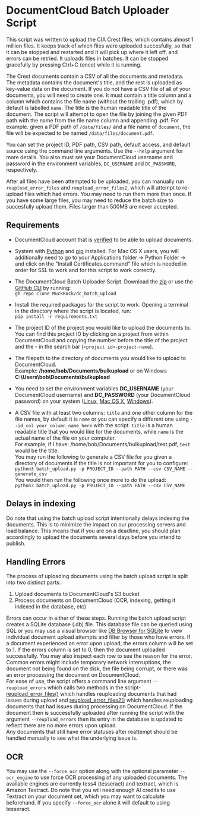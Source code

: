 
# DocumentCloud Batch Uploader Script

This script was written to upload the CIA Crest files, which contains almost 1
million files.  It keeps track of which files were uploaded succesfully, so
that it can be stopped and restarted and it will pick up where it left off, and
errors can be retried.  It uploads files in batches.  It can be stopped
gracefully by pressing Ctrl+C (once) while it is running.

The Crest documents contain a CSV of all the documents and metadata.  The
metadata contains the document's title, and the rest is uploaded as key-value
data on the document.  If you do not have a CSV file of all of your documents,
you will need to create one.  It must contain a title column and a column which
contains the file name (without the trailing .pdf), which by default is
labelled `name`.  The title is the human readable title of the
document.  The script will attempt to open the file by joining the given PDF
path with the name from the file name column and appending .pdf.  For example.
given a PDF path of `/data/files/` and a file name of `document`, the file will
be expected to be named `/data/files/document.pdf`.

You can set the project ID, PDF path, CSV path, default access, and default
source using the command line arguments.  Use the `--help` argument for more
details.  You also must set your DocumentCloud username and password in the
environment variables, `DC_USERNAME` and `DC_PASSWORD`, respectively.

After all files have been attempted to be uploaded, you can manually run
`reupload_error_files` and `reupload_error_files2`, which will attempt to
re-upload files which had errors.  You may need to run them more than once.  If
you have some large files, you may need to reduce the batch size to succesfully
upload them.  Files larger than 500MB are never accepted.

## Requirements
- DocumentCloud account that is [verified](https://airtable.com/shrZrgdmuOwW0ZLPM) to be able to upload documents. 

- System with [Python](https://www.python.org/) and [pip](https://pip.pypa.io/en/stable/installation/) installed. 
For Mac OS X users, you will additionally need to go to your Applications folder -> Python Folder -> and click on the "Install Certificates.command" file which is needed in order for SSL to work and for this script to work correctly. 

- The DocumentCloud Batch Uploader Script. Download the [zip](https://github.com/MuckRock/dc_batch_upload/archive/refs/heads/master.zip) or use the [GitHub CLI](https://github.com/cli/cli#installation) by running: <br /> `gh repo clone MuckRock/dc_batch_upload` 

- Install the required packages for the script to work. Opening a terminal in the directory where the script is located, run: <br> ```pip install -r requirements.txt```

- The project ID of the project you would like to upload the documents to. You can find this project ID by clicking on a project from within DocumentCloud and copying the number before the title of the project and the - in the search bar (`<project id>-project-name`).

- The filepath to the directory of documents you would like to upload to DocumentCloud. <br>
Example: **/home/bob/Documents/bulkupload** or on Windows **C:\Users\bob\Documents\bulkupload**

- You need to set the environment variables **DC_USERNAME** (your DocumentCloud username) and **DC_PASSWORD** (your DocumentCloud password) on your system ([Linux](https://linuxize.com/post/how-to-set-and-list-environment-variables-in-linux/), [Mac OS X](https://phoenixnap.com/kb/set-environment-variable-mac), [Windows](https://phoenixnap.com/kb/windows-set-environment-variable#ftoc-heading-1)). 

- A CSV file with at least two columns: `title` and one other column for the file names, by default it is `name` or you can specify a different one using `--id_col your_column_name_here` with the script.
`title` is a human readable title that you would like for the documents, while `name` is the actual name of the file on your computer. <br /> For example, if I have: /home/bob/Documents/bulkupload/test.pdf, `test` would be the title. <br />
You may run the following to generate a CSV file for you given a directory of documents if the title is not important for you to configure: <br />
  ```python3 batch_upload.py -p PROJECT_ID --path PATH --csv CSV_NAME --generate_csv``` <br />
  You would then run the following once more to do the upload: <br />
  ```python3 batch_upload.py -p PROJECT_ID --path PATH --csv CSV_NAME``` <br />

## Delays in indexing

Do note that using the batch upload script intentionally delays indexing the documents. 
This is to minimize the impact on our processing servers and load balance. This means
that if you are on a deadline, you should plan accordingly to upload the documents several days
before you intend to publish. 


## Handling Errors
The process of uploading documents using the batch upload script is split into two distinct parts: <br>
1. Upload documents to DocumentCloud's S3 bucket <br>
2. Process documents on DocumentCloud (OCR, indexing, getting it indexed in the database, etc) <br>

<bt> Errors can occur in either of these steps. 
Running the batch upload script creates a SQLite database (.db) file. This database file can be queried using SQL or you may use a visual browser like [DB Browser for SQLite](https://sqlitebrowser.org/) to view individual document upload attempts and filter by those who have errors. If a document experienced an error upon upload, the errors column will be set to 1. If the errors column is set to 0, then the document uploaded successfully. You may also inspect each row to see the reason for the error. Common errors might include temporary network interruptions, the document not being found on the disk, the file being corrupt, or there was an error processing the document on DocumentCloud. <br>
For ease of use, the script offers a command line argument ```--reupload_errors``` which calls two methods in the script- [reupload_error_files()](https://github.com/MuckRock/dc_batch_upload/blob/ddb7862b44c287365309c8abe9bd9886b0c7a72a/batch_upload.py#L336) which handles reuploading documents that had issues during upload and [reupload_error_files2()](https://github.com/MuckRock/dc_batch_upload/blob/ddb7862b44c287365309c8abe9bd9886b0c7a72a/batch_upload.py#L431) which handles reuploading documents that had issues during processing on DocumentCloud. If the document then is successfully uploaded after running the script with the argument ```--reupload_errors``` then its entry in the database is updated to reflect there are no more errors upon upload. <br>
Any documents that still have error statuses after reattempt should be handled manually to see what the underlying issue is. 


## OCR
You may use the ```--force_ocr``` option along with the optional parameter ```--ocr_engine``` to use force OCR processing of any uploaded documents. The available engines are currently tess4 (tesseract) and textract, which is Amazon Textract. Do note that you will need enough AI credits to use Textract on your document set, which you may want to calculate beforehand. If you specify ```--force_ocr``` alone it will default to using tesseract. 